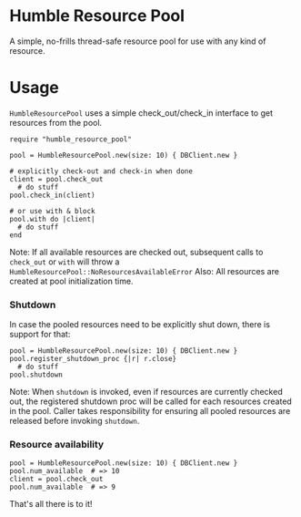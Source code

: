 # Humble Resource Pool

A simple, no-frills thread-safe resource pool for use with any kind of resource.

# Usage
`HumbleResourcePool` uses a simple check_out/check_in interface to get resources from the pool.
```
require "humble_resource_pool"

pool = HumbleResourcePool.new(size: 10) { DBClient.new }

# explicitly check-out and check-in when done
client = pool.check_out
  # do stuff
pool.check_in(client)

# or use with & block
pool.with do |client|
  # do stuff
end
```
Note: If all available resources are checked out, subsequent calls to `check_out` or `with` will throw a `HumbleResourcePool::NoResourcesAvailableError` 
Also: All resources are created at pool initialization time. 

### Shutdown
In case the pooled resources need to be explicitly shut down, there is support for that:
```
pool = HumbleResourcePool.new(size: 10) { DBClient.new }
pool.register_shutdown_proc {|r| r.close}
  # do stuff
pool.shutdown
```
Note: When `shutdown` is invoked, even if resources are currently checked out, the registered 
shutdown proc will be called for each resources created in the pool. Caller takes responsibility
for ensuring all pooled resources are released before invoking `shutdown`.

### Resource availability
```
pool = HumbleResourcePool.new(size: 10) { DBClient.new }
pool.num_available  # => 10
client = pool.check_out
pool.num_available  # => 9
```
That's all there is to it!

